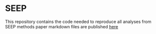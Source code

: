 # SEEP
This repository contains the code needed to reproduce all analyses from SEEP methods paper
markdown files are published [here](https://davidbmorse.github.io/SEEP/index.html)
